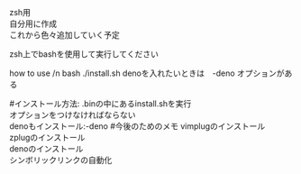 zsh用  
自分用に作成  
これから色々追加していく予定

zsh上でbashを使用して実行してください

how to use /n
bash ./install.sh
denoを入れたいときは　-deno オプションがある

#インストール方法:
.binの中にあるinstall.shを実行  
オプションをつけなければならない  
denoもインストール:-deno
#今後のためのメモ
vimplugのインストール  
zplugのインストール  
denoのインストール  
シンボリックリンクの自動化
